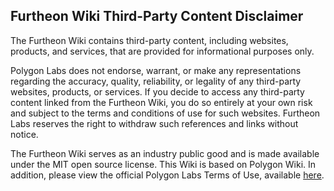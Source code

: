 ## Furtheon Wiki Third-Party Content Disclaimer

The Furtheon Wiki contains third-party content, including websites, products, and services, that are provided for informational purposes only.

Polygon Labs does not endorse, warrant, or make any representations regarding the accuracy, quality, reliability, or legality of any third-party websites, products, or services. If you decide to access any third-party content linked from the Furtheon Wiki, you do so entirely at your own risk and subject to the terms and conditions of use for such websites. Furtheon Labs reserves the right to withdraw such references and links without notice.

The Furtheon Wiki serves as an industry public good and is made available under the MIT open source license. This Wiki is based on Polygon Wiki. In addition, please view the official Polygon Labs Terms of Use, available [here](https://polygon.technology/terms-of-use).